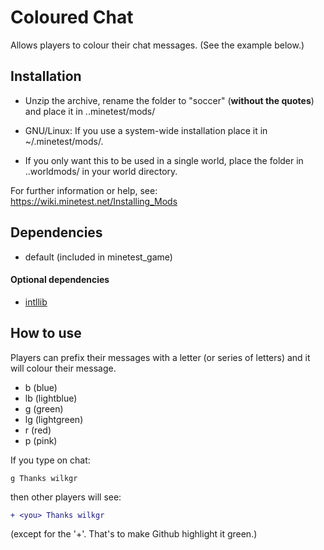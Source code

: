 # Coloured Chat
Allows players to colour their chat messages.
(See the example below.)

## Installation
- Unzip the archive, rename the folder to "soccer" (**without the quotes**) and
place it in ..minetest/mods/

- GNU/Linux: If you use a system-wide installation place
    it in ~/.minetest/mods/.

- If you only want this to be used in a single world, place
    the folder in ..worldmods/ in your world directory.

For further information or help, see:
https://wiki.minetest.net/Installing_Mods

## Dependencies
- default (included in minetest_game)
#### Optional dependencies
- [intllib](https://github.com/minetest-mods/intllib)

## How to use
Players can prefix their messages with a letter (or series of letters) and it will colour their message. 
* b (blue)
* lb (lightblue)
* g (green)
* lg (lightgreen)
* r (red)
* p (pink)

If you type on chat:
```
g Thanks wilkgr
```
then other players will see:
```diff
+ <you> Thanks wilkgr
```
(except for the '+'. That's to make Github highlight it green.)
